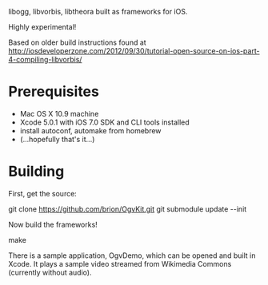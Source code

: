 libogg, libvorbis, libtheora built as frameworks for iOS.

Highly experimental!

Based on older build instructions found at http://iosdeveloperzone.com/2012/09/30/tutorial-open-source-on-ios-part-4-compiling-libvorbis/

# Prerequisites

* Mac OS X 10.9 machine
* Xcode 5.0.1 with iOS 7.0 SDK and CLI tools installed
* install autoconf, automake from homebrew
* (...hopefully that's it...)

# Building

First, get the source:

  git clone https://github.com/brion/OgvKit.git
  git submodule update --init

Now build the frameworks!

  make

There is a sample application, OgvDemo, which can be opened and built in Xcode.
It plays a sample video streamed from Wikimedia Commons (currently without audio).
